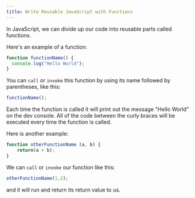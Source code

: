 ```yaml
---
title: Write Reusable JavaScript with Functions
---
```

In JavaScript, we can divide up our code into reusable parts called functions.

Here's an example of a function:

```js
function functionName() {
  console.log("Hello World");
}
```

You can `call` or `invoke` this function by using its name followed by parentheses, like this:

```js
functionName();
```

Each time the function is called it will print out the message "Hello World" on the dev console. All of the code between the curly braces will be executed every time the function is called.

Here is another example:

```js
function otherFunctionName (a, b) {
    return(a + b);
}
```

We can `call` or `invoke` our function like this:

```js
otherFunctionName(1,2);
```

and it will run and return its return value to us.
